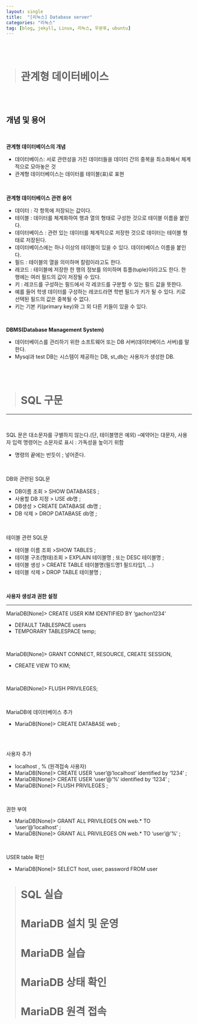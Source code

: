 ```yaml
---
layout: single
title:  "[리눅스] Database server"
categories: "리눅스"
tag: [blog, jekyll, Linux, 리눅스, 우분투, ubuntu]
---
```

<br><br>



> # 관계형 데이터베이스

<br><br>

## 개념 및 용어

<br>

**관계형 데이터베이스의 개념**
- 데이터베이스: 서로 관련성을 가진 데이터들을 데이터 간의 중복을 최소화해서 체계적으로 모아놓은 것
- 관계형 데이터베이스는 데이터를 테이블(표)로 표현

<br>

**관계형 데이터베이스 관련 용어**
- 데이터 : 각 항목에 저장되는 값이다.
- 테이블 : 데이터를 체계화하여 행과 열의 형태로 구성한 것으로 테이블 이름을 붙인다.
- 데이터베이스 : 관련 있는 데이터를 체계적으로 저장한 것으로 데이터는 테이블 형태로 저장된다.
- 데이터베이스에는 하나 이상의 테이블이 있을 수 있다. 데이터베이스 이름을 붙인다.
- 필드 : 테이블의 열을 의미하며 칼럼이라고도 한다.
- 레코드 : 테이블에 저장한 한 행의 정보를 의미하며 튜플(tuple)이라고도 한다. 한 행에는 여러 필드의 값이 저장될 수 있다. 
- 키 : 레코드를 구성하는 필드에서 각 레코드를 구분할 수 있는 필드 값을 뜻한다.
- 예를 들어 학생 데이터를 구성하는 레코드라면 학번 필드가 키가 될 수 있다. 키로 선택된 필드의 값은 중복될 수 없다.
- 키는 기본 키(primary key)와 그 외 다른 키들이 있을 수 있다.

<br>

**DBMS(Database Management System)**

- 데이터베이스를 관리하기 위한 소프트웨어 또는 DB 서버(데이터베이스 서버)를 말한다.
- Mysql과 test DB는 시스템이 제공하는 DB, st_db는 사용자가 생성한 DB. 

<br><br>

> # SQL 구문

***

<br>

SQL 문은 대소문자를 구별하지 않는다.(단, 테이블명은 예외) –예약어는 대문자, 사용자 입력 명령어는 소문자로 표시 : 가독성을 높이기 위함
- 명령의 끝에는 반듯이 ; 넣어준다.

<br>

DB와 관련된 SQL문
- DB이름 조회 > SHOW DATABASES ;
- 사용할 DB 지정 > USE db명 ;
- DB생성 > CREATE DATABASE db명 ;
- DB 삭제 > DROP DATABASE db명 ;

<br>

테이블 관련 SQL문
- 테이블 이름 조회 >SHOW TABLES ;
- 테이블 구조(형태)조회 > EXPLAIN 테이블명 ; 또는 DESC 테이블명 ;
- 테이블 생성 > CREATE TABLE 테이블명(필드명1 필드타입1, …)
- 테이블 삭제 > DROP TABLE 테이블명 ;

<br>

**사용자 생성과 권한 설정**
***

MariaDB[None]> CREATE USER KIM IDENTIFIED BY ‘gachon1234’
- DEFAULT TABLESPACE users
- TEMPORARY TABLESPACE temp;

<br>

MariaDB[None]> GRANT CONNECT, RESOURCE, CREATE SESSION,
- CREATE VIEW TO KIM;

<br>

MariaDB[None]> FLUSH PRIVILEGES; 

<br>

MariaDB에 데이터베이스 추가
- MariaDB[None]> CREATE DATABASE web ;

<br><br>

사용자 추가
- localhost , % (원격접속 사용자)
- MariaDB[None]> CREATE USER ‘user’@’localhost’ identified by ‘1234’ ;
- MariaDB[None]> CREATE USER ‘user’@’%’ identified by ‘1234’ ;
- MariaDB[None]> FLUSH PRIVILEGES ;

<br>

권한 부여
- MariaDB[None]> GRANT ALL PRIVILEGES ON web.* TO ‘user’@’localhost’ ;
- MariaDB[None]> GRANT ALL PRIVILEGES ON web.* TO ‘user’@’%’ ;

<br>

USER table 확인
- MariaDB[None]> SELECT host, user, password FROM user












> # SQL 실습
> # MariaDB 설치 및 운영 
> # MariaDB 실습
> # MariaDB 상태 확인
> # MariaDB 원격 접속